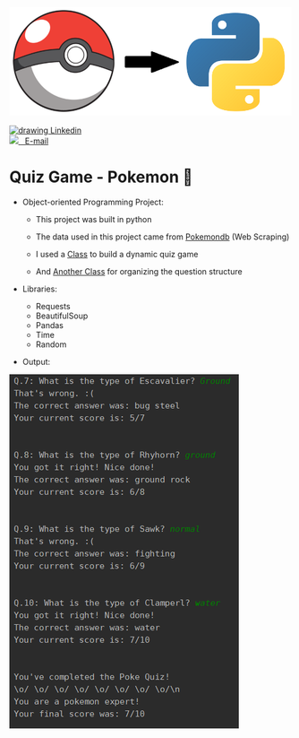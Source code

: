 ![](./pokemon.png)

<div>
  <a href="www.linkedin.com/in/marcoauréliopedroza/">
    <img src="https://cdn2.iconfinder.com/data/icons/social-media-with-original-colors/256/icon-linkedin.png" alt="drawing" width="26"/>  Linkedin</a>
</div>
<div>
<a href="mailto:marco.aurelio.p@hotmail.com">
<img src="https://cdn.iconscout.com/icon/free/png-256/apple-mail-493152.png" width="22"/> &nbsp; E-mail</a>
</div>

# Quiz Game - Pokemon :snake:

- Object-oriented Programming Project:

  - This project was built in python

  - The data used in this project came from [Pokemondb](https://pokemondb.net/pokedex/game/x-y) (Web Scraping)
  - I used a [Class](./poke_question.py) to build a dynamic quiz game
  - And [Another Class](./poke_type_answer) for organizing the question structure

- Libraries:
  - Requests
  - BeautifulSoup
  - Pandas
  - Time
  - Random

- Output:

<div>
    <img src="./output.png" alt="drawing" width=""/>
</div>

